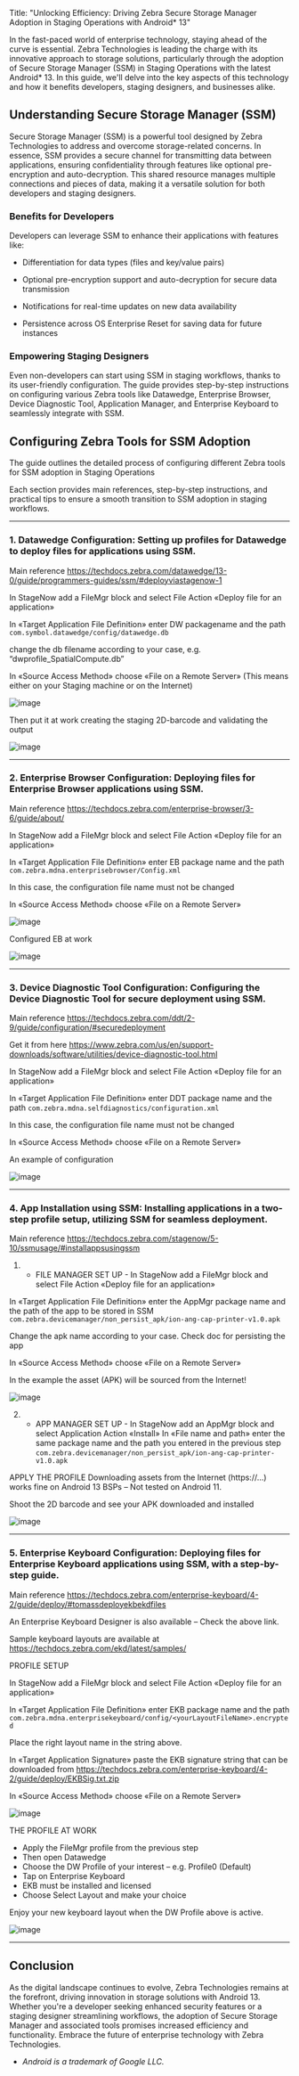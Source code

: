 Title: "Unlocking Efficiency: Driving Zebra Secure Storage Manager Adoption in Staging Operations with Android* 13" 

 

In the fast-paced world of enterprise technology, staying ahead of the curve is essential. Zebra Technologies is leading the charge with its innovative approach to storage solutions, particularly through the adoption of Secure Storage Manager (SSM) in Staging Operations with the latest Android* 13. In this guide, we'll delve into the key aspects of this technology and how it benefits developers, staging designers, and businesses alike. 


## Understanding Secure Storage Manager (SSM) 

Secure Storage Manager (SSM) is a powerful tool designed by Zebra Technologies to address and overcome storage-related concerns. In essence, SSM provides a secure channel for transmitting data between applications, ensuring confidentiality through features like optional pre-encryption and auto-decryption. This shared resource manages multiple connections and pieces of data, making it a versatile solution for both developers and staging designers. 

### Benefits for Developers 

Developers can leverage SSM to enhance their applications with features like: 

- Differentiation for data types (files and key/value pairs) 

- Optional pre-encryption support and auto-decryption for secure data transmission 

- Notifications for real-time updates on new data availability 

- Persistence across OS Enterprise Reset for saving data for future instances 

 
### Empowering Staging Designers 

Even non-developers can start using SSM in staging workflows, thanks to its user-friendly configuration. The guide provides step-by-step instructions on configuring various Zebra tools like Datawedge, Enterprise Browser, Device Diagnostic Tool, Application Manager, and Enterprise Keyboard to seamlessly integrate with SSM. 


## Configuring Zebra Tools for SSM Adoption 

 

The guide outlines the detailed process of configuring different Zebra tools for SSM adoption in Staging Operations

Each section provides main references, step-by-step instructions, and practical tips to ensure a smooth transition to SSM adoption in staging workflows. 


---

### 1. **Datawedge Configuration:** Setting up profiles for Datawedge to deploy files for applications using SSM. 

Main reference https://techdocs.zebra.com/datawedge/13-0/guide/programmers-guides/ssm/#deployviastagenow-1

In StageNow add a FileMgr block and select File Action «Deploy file for an application» 

In «Target Application File Definition» enter DW packagename and the path ```com.symbol.datawedge/config/datawedge.db```

change the db filename according to your case, e.g. “dwprofile_SpatialCompute.db”

In «Source Access Method» choose «File on a Remote Server» (This means either on your Staging machine or on the Internet)

![image](https://github.com/NDZL/-blog-SSM-FOR-ADMINISTRATORS/assets/11386676/7dc3d936-bd11-4512-85bd-7cf071fc60f2)

Then put it at work creating the staging 2D-barcode and validating the output

![image](https://github.com/NDZL/-blog-SSM-FOR-ADMINISTRATORS/assets/11386676/d4323d86-2020-4c8e-89b4-69a1ab99f3a3)

---

### 2. **Enterprise Browser Configuration:** Deploying files for Enterprise Browser applications using SSM. 

Main reference https://techdocs.zebra.com/enterprise-browser/3-6/guide/about/ 

In StageNow add a FileMgr block and select File Action «Deploy file for an application» 

In «Target Application File Definition» enter EB package name and the path ```com.zebra.mdna.enterprisebrowser/Config.xml```

In this case, the configuration file name must not be changed

In «Source Access Method» choose «File on a Remote Server»

![image](https://github.com/NDZL/-blog-SSM-FOR-ADMINISTRATORS/assets/11386676/78b50526-65b1-4fbb-962d-39f00a1bc39d)

Configured EB at work

![image](https://github.com/NDZL/-blog-SSM-FOR-ADMINISTRATORS/assets/11386676/104f71ba-113d-415f-a708-9e3fe2c87cd4)

--- 

### 3. **Device Diagnostic Tool Configuration:** Configuring the Device Diagnostic Tool for secure deployment using SSM. 

Main reference https://techdocs.zebra.com/ddt/2-9/guide/configuration/#securedeployment

Get it from here https://www.zebra.com/us/en/support-downloads/software/utilities/device-diagnostic-tool.html

In StageNow add a FileMgr block and select File Action «Deploy file for an application»

In «Target Application File Definition» enter DDT package name and the path ```com.zebra.mdna.selfdiagnostics/configuration.xml```

In this case, the configuration file name must not be changed

In «Source Access Method» choose «File on a Remote Server»

An example of configuration

![image](https://github.com/NDZL/-blog-SSM-FOR-ADMINISTRATORS/assets/11386676/5d7b9fbd-537c-43f5-95a8-89bf719c5906)

---

### 4. **App Installation using SSM:** Installing applications in a two-step profile setup, utilizing SSM for seamless deployment. 

Main reference https://techdocs.zebra.com/stagenow/5-10/ssmusage/#installappsusingssm 

1. - FILE MANAGER SET UP - 
In StageNow add a FileMgr block and select File Action «Deploy file for an application»

In «Target Application File Definition» enter the AppMgr package name and the path of the app to be stored in SSM
```com.zebra.devicemanager/non_persist_apk/ion-ang-cap-printer-v1.0.apk```

Change the apk name according to your case. Check doc for persisting the app

In «Source Access Method» choose «File on a Remote Server»

In the example the asset (APK) will be sourced from the Internet!  

![image](https://github.com/NDZL/-blog-SSM-FOR-ADMINISTRATORS/assets/11386676/0f346a8a-c512-4aff-977d-46a92c4f85f8)


2. - APP MANAGER SET UP - 
In StageNow add an AppMgr block and select Application Action «Install» 
In «File name and path» enter the same package name and the path you entered in the previous step
```com.zebra.devicemanager/non_persist_apk/ion-ang-cap-printer-v1.0.apk```

APPLY THE PROFILE
Downloading assets from the Internet (https://...) works fine on Android 13 BSPs – Not tested on Android 11.

Shoot the 2D barcode and see your APK downloaded and installed

![image](https://github.com/NDZL/-blog-SSM-FOR-ADMINISTRATORS/assets/11386676/8d9fb32a-f98b-4e03-90d1-6f7404c84311)


---

### 5. **Enterprise Keyboard Configuration:** Deploying files for Enterprise Keyboard applications using SSM, with a step-by-step guide. 

Main reference https://techdocs.zebra.com/enterprise-keyboard/4-2/guide/deploy/#tomassdeployekbekdfiles 

An Enterprise Keyboard Designer is also available – Check the above link.

Sample keyboard layouts are available at https://techdocs.zebra.com/ekd/latest/samples/

PROFILE SETUP

In StageNow add a FileMgr block and select File Action «Deploy file for an application» 

In «Target Application File Definition» enter EKB package name and the path
```com.zebra.mdna.enterprisekeyboard/config/<yourLayoutFileName>.encrypted```

Place the right layout name in the string above.

In «Target Application Signature» paste the EKB signature string that can be downloaded from https://techdocs.zebra.com/enterprise-keyboard/4-2/guide/deploy/EKBSig.txt.zip  

In «Source Access Method» choose «File on a Remote Server»

![image](https://github.com/NDZL/-blog-SSM-FOR-ADMINISTRATORS/assets/11386676/b13d4550-20ca-4b85-a4b2-6cddc6e41ed3)

THE PROFILE AT WORK

- Apply the FileMgr profile from the previous step
- Then open Datawedge
- Choose the DW Profile of your interest – e.g. Profile0 (Default)
- Tap on Enterprise Keyboard
- EKB must be installed and licensed
- Choose Select Layout and make your choice

Enjoy your new keyboard layout when the DW Profile above is active.

![image](https://github.com/NDZL/-blog-SSM-FOR-ADMINISTRATORS/assets/11386676/7c51e0fb-89f4-4af7-9904-312773651ea9)


---
 

## Conclusion 

As the digital landscape continues to evolve, Zebra Technologies remains at the forefront, driving innovation in storage solutions with Android 13. Whether you're a developer seeking enhanced security features or a staging designer streamlining workflows, the adoption of Secure Storage Manager and associated tools promises increased efficiency and functionality. Embrace the future of enterprise technology with Zebra Technologies. 

* *Android is a trademark of Google LLC.*

